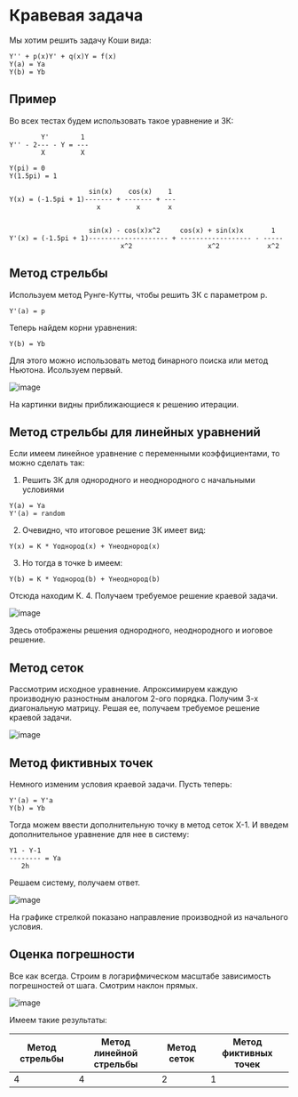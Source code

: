 # Кравевая задача

Мы хотим решить задачу Коши вида:
```
Y'' + p(x)Y' + q(x)Y = f(x)
Y(a) = Ya
Y(b) = Yb
```

## Пример

Во всех тестах будем использовать такое уравнение и ЗК:

```
        Y'        1
Y'' - 2--- - Y = --- 
        X         X
        
Y(pi) = 0
Y(1.5pi) = 1

                    sin(x)    cos(x)    1
Y(x) = (-1.5pi + 1)------- + ------- + ---
                      x         x       x


                    sin(x) - cos(x)x^2     cos(x) + sin(x)x       1
Y'(x) = (-1.5pi + 1)-------------------- + ------------------ - -----
                            x^2                   x^2            x^2

```

## Метод стрельбы

Используем метод Рунге-Кутты, чтобы решить ЗК с параметром p.
```
Y'(a) = p
```
Теперь найдем корни уравнения:
```
Y(b) = Yb
```
Для этого можно использовать метод бинарного поиска или метод Ньютона.
Исользуем первый.

![image](https://user-images.githubusercontent.com/25401699/153134723-15f42cc5-1a3a-4372-ac43-31773ce6b75f.png)

На картинки видны приближающиеся к решению итерации.

## Метод стрельбы для линейных уравнений

Если имеем линейное уравнение с переменными коэффициентами, то можно сделать так:

1. Решить ЗК для однородного и неоднородного с начальными условиями
```
Y(a) = Ya
Y'(a) = random
```
2. Очевидно, что итоговое решение ЗК имеет вид:
```
Y(x) = K * Yоднород(x) + Yнеоднород(x)
```
3. Но тогда в точке b имеем:
```
Y(b) = K * Yоднород(b) + Yнеоднород(b)
```
Отсюда находим K.
4. Получаем требуемое решение краевой задачи.

![image](https://user-images.githubusercontent.com/25401699/153135895-b4bbd9e3-2d12-4daa-9122-008614be92a4.png)

Здесь отображены решения однородного, неоднородного и иоговое решение.

## Метод сеток

Рассмотрим исходное уравнение.
Апроксимируем каждую производную разностным аналогом 2-ого порядка.
Получим 3-х диагональную матрицу.
Решая ее, получаем требуемое решение краевой задачи.

![image](https://user-images.githubusercontent.com/25401699/153136210-797c2140-fd40-4eab-b6a5-8ae27f304931.png)

## Метод фиктивных точек

Немного изменим условия краевой задачи. Пусть теперь:

```
Y'(a) = Y'a
Y(b) = Yb
```

Тогда можем ввести дополнительную точку в метод сеток X-1.
И введем дополнительное уравнение для нее в систему:
```
Y1 - Y-1
-------- = Ya
   2h
```
Решаем систему, получаем ответ.

![image](https://user-images.githubusercontent.com/25401699/153136489-d8bd0613-58e5-4c84-ae93-dd1c720c8a2e.png)

На графике стрелкой показано направление производной из начального условия.

## Оценка погрешности

Все как всегда. Строим в логарифмическом масштабе зависимость погрешностей от шага. Смотрим наклон прямых.

![image](https://user-images.githubusercontent.com/25401699/153136628-854f3ff1-1881-4556-9b0a-e84a6b21e9f7.png)

Имеем такие результаты:


|Метод стрельбы|Метод линейной стрельбы|Метод сеток|Метод фиктивных точек|
|--------------|-----------------------|-----------|---------------------|
|4             |4                      |2          |1                    |
